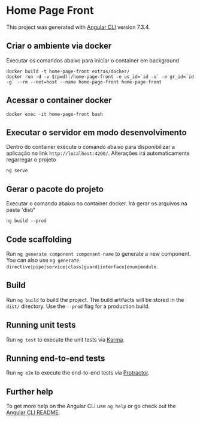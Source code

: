 # Home Page Front

This project was generated with [Angular CLI](https://github.com/angular/angular-cli) version 7.3.4.

## Criar o ambiente via docker

Executar os comandos abaixo para iniciar o container em background
```
docker build -t home-page-front extras/docker/
docker run -d -v $(pwd):/home-page-front -e us_id=`id -u` -e gr_id=`id -g` --rm --net=host --name home-page-front home-page-front
```

## Acessar o container docker
```
docker exec -it home-page-front bash
```

## Executar o servidor em modo desenvolvimento

Dentro do container execute o comando abaixo para disponibilizar a aplicação no link `http://localhost:4200/`. Alterações irá automaticamente regarregar o projeto
```
ng serve
```

## Gerar o pacote do projeto

Executar o comando abaixo no container docker. Irá gerar os arquivos na pasta 'dist/'
```
ng build --prod
```

## Code scaffolding

Run `ng generate component component-name` to generate a new component. You can also use `ng generate directive|pipe|service|class|guard|interface|enum|module`.

## Build

Run `ng build` to build the project. The build artifacts will be stored in the `dist/` directory. Use the `--prod` flag for a production build.

## Running unit tests

Run `ng test` to execute the unit tests via [Karma](https://karma-runner.github.io).

## Running end-to-end tests

Run `ng e2e` to execute the end-to-end tests via [Protractor](http://www.protractortest.org/).

## Further help

To get more help on the Angular CLI use `ng help` or go check out the [Angular CLI README](https://github.com/angular/angular-cli/blob/master/README.md).
